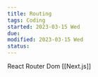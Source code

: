 ```yaml
---
title: Routing
tags: Coding   
started: 2023-03-15 Wed
due: 
modified: 2023-03-15 Wed
status: 
---
```

React Router Dom
[[Next.js]]